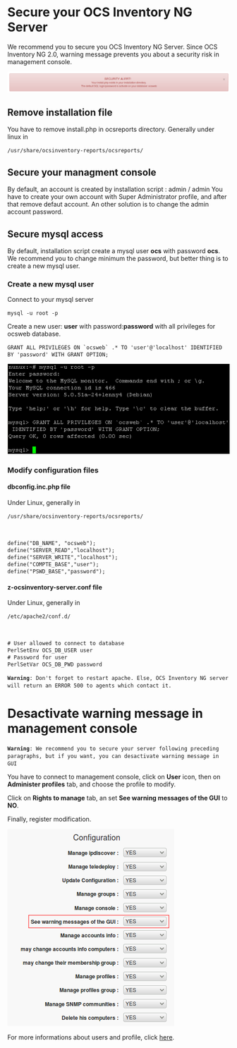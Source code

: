 # Secure your OCS Inventory NG Server

We recommend you to secure you OCS Inventory NG Server.
Since OCS Inventory NG 2.0, warning message prevents you about a security risk in management console.

![Error message](../img/EN_secure_ocs_1.png)

## Remove installation file

You have to remove install.php in ocsreports directory. Generally under linux in

    /usr/share/ocsinventory-reports/ocsreports/

## Secure your managment console

By default, an account is created by installation script : admin / admin You have to create your own
account with Super Administrator profile, and after that remove defaut account. An other solution is
to change the admin account password.

## Secure mysql access

By default, installation script create a mysql user **ocs** with password **ocs**. We recommend you to change
minimum the password, but better thing is to create a new mysql user.

### **Create a new mysql user**

Connect to your mysql server

    mysql -u root -p

Create a new user: **user** with password:**password** with all privileges for ocsweb database.

    GRANT ALL PRIVILEGES ON `ocsweb` .* TO 'user'@'localhost' IDENTIFIED BY 'password' WITH GRANT OPTION;

![Error message](../img/EN_secure_ocs_2.png)

### **Modify configuration files**

#### **dbconfig.inc.php file**

Under Linux, generally in

    /usr/share/ocsinventory-reports/ocsreports/
<br/>

    define("DB_NAME", "ocsweb");
    define("SERVER_READ","localhost");
    define("SERVER_WRITE","localhost");
    define("COMPTE_BASE","user");
    define("PSWD_BASE","password");

#### **z-ocsinventory-server.conf file**

Under Linux, generally in

    /etc/apache2/conf.d/
<br/>

    # User allowed to connect to database
    PerlSetEnv OCS_DB_USER user
    # Password for user
    PerlSetVar OCS_DB_PWD password

**`Warning`**`: Don't forget to restart apache. Else, OCS Inventory NG server will return an ERROR 500 to agents
which contact it.`

# Desactivate warning message in management console

**`Warning`**`: We recommend you to secure your server following preceding paragraphs, but if you want,
you can desactivate warning message in GUI`

You have to connect to management console, click on **User** icon, then on **Administer profiles** tab,
and choose the profile to modify.

Click on **Rights to manage** tab, an set **See warning messages of the GUI** to **NO**.

Finally, register modification.

![GUI message](../img/EN_secure_ocs_3.png)

For more informations about users and profile, click [here](../3.Management-console-and-its-advanced-features/Managing-users-profiles-of-the-web-interface.md).